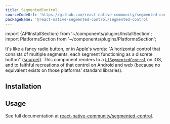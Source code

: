 ```yaml
---
title: SegmentedControl
sourceCodeUrl: 'https://github.com/react-native-community/segmented-control'
packageName: '@react-native-segmented-control/segmented-control'
---
```


import {APIInstallSection} from '~/components/plugins/InstallSection';
import PlatformsSection from '~/components/plugins/PlatformsSection';

It's like a fancy radio button, or in Apple's words: "A horizontal control that consists of multiple segments, each segment functioning as a discrete button" ([source](https://developer.apple.com/documentation/uikit/uisegmentedcontrol)]). This component renders to a [`UISegmentedControl`](https://developer.apple.com/documentation/uikit/uisegmentedcontrol) on iOS, and to faithful recreations of that control on Android and web (because no equivalent exists on those platforms' standard libraries).

<PlatformsSection android emulator ios web simulator />

## Installation

<APIInstallSection href="https://github.com/react-native-segmented-control/segmented-control#getting-started" />

## Usage

See full documentation at [react-native-community/segmented-control](https://github.com/react-native-community/segmented-control#usage).
